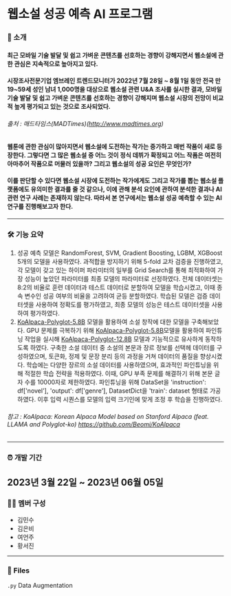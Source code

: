 # 웹소설 성공 예측 AI 프로그램
###  📃 소개
#### 최근 모바일 기술 발달 및 쉽고 가벼운 콘텐츠를 선호하는 경향이 강해지면서 웹소설에 관한 관심은 지속적으로 높아지고 있다. 
#### 시장조사전문기업 엠브레인 트렌드모니터가  2022년 7월 28일 ~ 8월 1일  동안 전국 만 19~59세 성인 남녀 1,000명을 대상으로 웹소설 관련 U&A 조사를 실시한 결과, 모바일 기술 발달 및 쉽고 가벼운 콘텐츠를 선호하는 경향이 강해지며  웹소설 시장의 전망이 비교적 높게 평가되고 있는 것으로 조사되었다.  
###### *출처 : 매드타임스(MADTimes)(http://www.madtimes.org)*
#### 웹툰에 관한 관심이 많아지면서 웹소설에 도전하는 작가는 증가하고 매번 작품이 새로 등장한다. 그렇다면 그 많은 웹소설 중 어느 것이 정식 데뷔가 확정되고 어느 작품은 여전히 아마추어 작품으로 머물러 있을까? 그리고 웹소설의 성공 요인은 무엇인가?
#### 이를 판단할 수 있다면 웹소설 시장에 도전하는 작가에게도 그리고 작가를 뽑는 웹소설 플랫폼에도 유의미한 결과를 줄 것 같으나, 이에 관해 분석 요인에 관하여 분석한 결과나 AI 관련 연구 사례는 존재하지 않는다. 따라서 본 연구에서는 웹소설 성공 예측할 수 있는 AI 연구를 진행해보고자 한다.
  ---  
### 🛠 기능 요약
1. 성공 예측 모델은 RandomForest, SVM, Gradient Boosting, LGBM, XGBoost 5개의 모델을 사용하였다. 
과적합을 방지하기 위해 5-fold 교차 검증을 진행하였고, 각 모델이 갖고 있는 하이퍼 파라미터의 일부를 Grid Search를 통해 최적화하여 가장 성능이 높았던 파라미터를 최종 모델의 파라미터로 선정하였다. 
전체 데이터셋는 8:2의 비율로 훈련 데이터과 테스트 데이터로 분할하여 모델을 학습시켰고, 이때 종속 변수인 성공 여부의 비율을 고려하여 균등 분할하였다. 
학습된 모델은 검증 데이터셋을 사용하여 정확도를 평가하였고, 최종 모델의 성능은 테스트 데이터셋을 사용하여 평가하였다.
2. [KoAlpaca-Polyglot-5.8B](https://huggingface.co/beomi/KoAlpaca-Polyglot-5.8B) 모델을 활용하여 소설 창작에 대한 모델을 구축해보았다. 
GPU 문제를 극복하기 위해 [KoAlpaca-Polyglot-5.8B](https://huggingface.co/beomi/KoAlpaca-Polyglot-5.8B)모델을 활용하여 파인튜닝 작업을 실시해 [KoAlpaca-Polyglot-12.8B](https://huggingface.co/beomi/KoAlpaca-Polyglot-12.8B) 모델과 기능적으로 유사하게 동작하도록 하였다.
구축한 소설 데이터 중 소설의 본문과 장르 정보를 선택헤 데이터를 구성하였으며, 토큰화, 정제 및 문장 분리 등의 과정을 거쳐 데이터의 품질을 향상시켰다. 
학습에는 다양한 장르의 소설 데이터를 사용하였으며, 효과적인 파인튜닝을 위해 적절한 학습 전략을 적용하였다. 
이때, GPU 부족 문제를 해결하기 위해 본문 글자 수를 10000자로 제한하였다. 
파인튜닝을 위해 DataSet을 'instruction': df['novel'], 'output': df['genre'], DatasetDict을 'train': dataset 형태로 가공하였다. 
이후 입력 시퀀스를 모델의 입력 크기인에 맞게 조정 후 학습을 진행하였다.
###### *참고 : KoAlpaca: Korean Alpaca Model based on Stanford Alpaca (feat. LLAMA and Polyglot-ko) https://github.com/Beomi/KoAlpaca*
---
### ⏰ 개발 기간
2023년 3월 22일 ~ 2023년 06월 05일  
---
### 👩‍💻 멤버 구성
- 김민수 
- 김은비
- 여언주
- 황서진  
---
### 📌 Files
`.py` Data Augmentation


